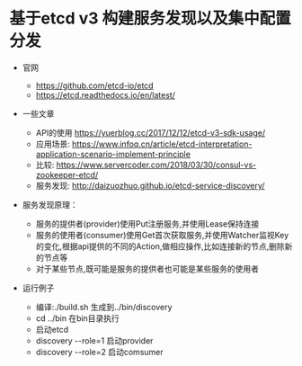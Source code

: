 # 基于etcd v3 构建服务发现以及集中配置分发

- 官网
  - https://github.com/etcd-io/etcd
  - https://etcd.readthedocs.io/en/latest/

- 一些文章
  - API的使用   https://yuerblog.cc/2017/12/12/etcd-v3-sdk-usage/ 
  - 应用场景:   https://www.infoq.cn/article/etcd-interpretation-application-scenario-implement-principle
  - 比较:       https://www.servercoder.com/2018/03/30/consul-vs-zookeeper-etcd/
  - 服务发现:   http://daizuozhuo.github.io/etcd-service-discovery/

- 服务发现原理：
  - 服务的提供者(provider)使用Put注册服务,并使用Lease保持连接
  - 服务的使用者(consumer)使用Get首次获取服务,并使用Watcher监视Key的变化,根据api提供的不同的Action,做相应操作,比如连接新的节点,删除新的节点等
  - 对于某些节点,既可能是服务的提供者也可能是某些服务的使用者

- 运行例子
  - 编译:./build.sh 生成到../bin/discovery
  - cd ../bin 在bin目录执行
  - 启动etcd
  - discovery --role=1 启动provider
  - discovery --role=2 启动comsumer